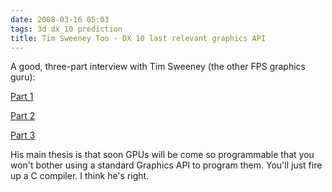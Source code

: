 ```yaml
---
date: 2008-03-16 05:03
tags: 3d dx_10 prediction
title: Tim Sweeney Too - DX 10 last relevant graphics API
---
```


A good, three-part interview with Tim Sweeney (the other FPS graphics guru):

[Part 1](http://www.tgdaily.com/content/view/36390/118/)

[Part 2](http://www.tgdaily.com/content/view/36410/118/)

[Part 3](http://www.tgdaily.com/content/view/36436/118/)

His main thesis is that soon
GPUs will be come so programmable that you won't bother using a standard
Graphics API to program them. You'll just fire up a C compiler. I think he's
right.

